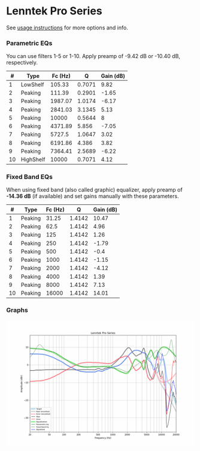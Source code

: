 # Lenntek Pro Series
See [usage instructions](https://github.com/jaakkopasanen/AutoEq#usage) for more options and info.

### Parametric EQs
You can use filters 1-5 or 1-10. Apply preamp of -9.42 dB or -10.40 dB, respectively.

|   # | Type      |   Fc (Hz) |      Q |   Gain (dB) |
|-----|-----------|-----------|--------|-------------|
|   1 | LowShelf  |    105.33 | 0.7071 |        9.82 |
|   2 | Peaking   |    111.39 | 0.2901 |       -1.65 |
|   3 | Peaking   |   1987.07 | 1.0174 |       -6.17 |
|   4 | Peaking   |   2841.03 | 3.1345 |        5.13 |
|   5 | Peaking   |  10000    | 0.5644 |        8    |
|   6 | Peaking   |   4371.89 | 5.856  |       -7.05 |
|   7 | Peaking   |   5727.5  | 1.0647 |        3.02 |
|   8 | Peaking   |   6191.86 | 4.386  |        3.82 |
|   9 | Peaking   |   7364.41 | 2.5689 |       -6.22 |
|  10 | HighShelf |  10000    | 0.7071 |        4.12 |

### Fixed Band EQs
When using fixed band (also called graphic) equalizer, apply preamp of **-14.36 dB** (if available) and set gains manually with these parameters.

|   # | Type    |   Fc (Hz) |      Q |   Gain (dB) |
|-----|---------|-----------|--------|-------------|
|   1 | Peaking |     31.25 | 1.4142 |       10.47 |
|   2 | Peaking |     62.5  | 1.4142 |        4.96 |
|   3 | Peaking |    125    | 1.4142 |        1.26 |
|   4 | Peaking |    250    | 1.4142 |       -1.79 |
|   5 | Peaking |    500    | 1.4142 |       -0.4  |
|   6 | Peaking |   1000    | 1.4142 |       -1.15 |
|   7 | Peaking |   2000    | 1.4142 |       -4.12 |
|   8 | Peaking |   4000    | 1.4142 |        1.39 |
|   9 | Peaking |   8000    | 1.4142 |        7.13 |
|  10 | Peaking |  16000    | 1.4142 |       14.01 |

### Graphs
![](./Lenntek%20Pro%20Series.png)
